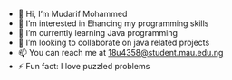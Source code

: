 - 👋 Hi, I’m Mudarif Mohammed
- 👀 I’m interested in Ehancing my programming skills
- 🌱 I’m currently learning Java programming
- 💞️ I’m looking to collaborate on java related projects
- 📫 You can reach me at 18u4358@student.mau.edu.ng
- ⚡ Fun fact: I love puzzled problems

<!---
18u4358/18u4358 is a ✨ special ✨ repository because its `README.md` (this file) appears on your GitHub profile.
You can click the Preview link to take a look at your changes.
--->
                                                  
